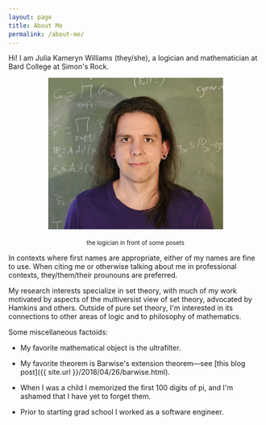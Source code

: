 ```yaml
---
layout: page
title: About Me
permalink: /about-me/
---
```


Hi! I am Julia Kameryn Williams (they/she), a logician and mathematician at Bard College at Simon's Rock.

<center>
<img src="/pics/kj-chalkboard.jpg" width="347" height="300" alt="A picture of me.">

<p><small>the logician in front of some posets</small></p>
</center>

In contexts where first names are appropriate, either of my names are fine to use. When citing me or otherwise talking about me in professional contexts, they/them/their prounouns are preferred.

My research interests specialize in set theory, with much of my work motivated by aspects of the multiversist view of set theory, advocated by Hamkins and others. Outside of pure set theory, I'm interested in its connections to other areas of logic and to philosophy of mathematics. 

Some miscellaneous factoids:

* My favorite mathematical object is the ultrafilter.

* My favorite theorem is Barwise's extension theorem—see [this blog post]({{ site.url }}/2018/04/26/barwise.html).

* When I was a child I memorized the first 100 digits of pi, and I'm ashamed that I have yet to forget them.

* Prior to starting grad school I worked as a software engineer.



